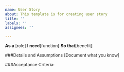 ```yaml
---
name: User Story
about: This template is for creating user story
title: ''
labels: ''
assignees: ''

---
```


**As a** [role]
**I need**[function]
**So that**[benefit]

###Details and Assumptions
[Document what you know]

###Acceptance Criteria:
